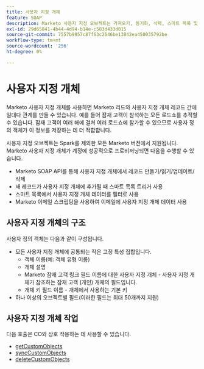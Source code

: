 ```yaml
---
title: 사용자 지정 개체
feature: SOAP
description: Marketo 사용자 지정 오브젝트는 가져오기, 동기화, 삭제, 스마트 목록 및 이메일 사용에 대한 구조, 제한 및 SOAP API 호출을 사용하여 하나의 리드를 많은 레코드로 연결하는 방법을 알아봅니다.
exl-id: 29d65841-4b44-4d94-b14e-c583d433d015
source-git-commit: 7557b9957c87f63c2646be13842ea450035792be
workflow-type: tm+mt
source-wordcount: '256'
ht-degree: 0%

---
```


# 사용자 지정 개체

Marketo 사용자 지정 개체를 사용하면 Marketo 리드와 사용자 지정 개체 레코드 간에 일대다 관계를 만들 수 있습니다. 예를 들어 잠재 고객이 참석하는 모든 로드쇼를 추적할 수 있습니다. 잠재 고객이 여러 해에 걸쳐 여러 로드쇼에 참가할 수 있으므로 사용자 정의 객체가 이 정보를 저장하는 데 더 적합합니다.

사용자 지정 오브젝트는 Spark를 제외한 모든 Marketo 버전에서 지원됩니다. Marketo 사용자 지정 개체가 계정에 성공적으로 프로비저닝되면 다음을 수행할 수 있습니다.

- Marketo SOAP API를 통해 사용자 지정 개체에서 레코드 만들기/읽기/업데이트/삭제
- 새 레코드가 사용자 지정 개체에 추가될 때 스마트 목록 트리거 사용
- 스마트 목록에서 사용자 지정 개체 데이터를 필터로 사용
- Marketo 이메일 스크립팅을 사용하여 이메일에 사용자 지정 개체 데이터 사용

## 사용자 지정 개체의 구조

사용자 정의 객체는 다음과 같이 구성됩니다.

- 모든 사용자 지정 개체에 공통되는 작은 고정 특성 집합입니다.
   - 객체 이름(예: 객체 유형 이름)
   - 개체 설명
   - Marketo 잠재 고객 링크 필드 이름에 대한 사용자 지정 개체 - 사용자 지정 개체가 참조하는 잠재 고객 (개인) 개체의 필드입니다.
   - 개체 키 필드 이름 - 개체에서 사용하는 기본 키
- 하나 이상의 오브젝트별 필드(이러한 필드는 최대 50개까지 지원)

## 사용자 지정 개체 작업

다음 호출은 CO와 상호 작용하는 데 사용할 수 있습니다.

- [getCustomObjects](https://developer.adobe.com/marketo-apis/api/mapi/#tag/Custom-Objects/operation/getCustomObjectsUsingGET)
- [syncCustomObjects](https://developer.adobe.com/marketo-apis/api/mapi/#tag/Custom-Objects/operation/syncCustomObjectsUsingPOST)
- [deleteCustomObjects](https://developer.adobe.com/marketo-apis/api/mapi/#tag/Custom-Objects/operation/deleteCustomObjectsUsingPOST)
